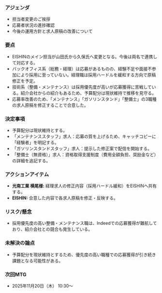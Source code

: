 ### アジェンダ
- 担当者変更のご挨拶
- 応募者状況の進捗確認
- 今後の運用方針と求人原稿の改善について

### 要点
- EISHINのメイン担当が山田氏から久保氏へ変更となる。今後は両名で連携して対応する。
- バックオフィス系（総務・経理）は応募があるものの、経験不足や面接不参加により採用に至っていない。経理職は採用ハードルを緩和する方向で原稿修正を予定。
- 技術系（整備・メンテナンス）は採用優先度が高いが応募獲得に苦戦している。紹介会社からの紹介もあるため、予算配分は現状維持で推移を見守る。
- 応募率改善のため、「メンテナンス」「ガソリンスタンド」「整備士」の3職種の求人原稿を修正することで合意した。

### 決定事項
- 予算配分は現状維持とする。
- 「メンテナンススタッフ」求人：応募の質を上げるため、キャッチコピーに「経験者」を明記する。
- 「ガソリンスタンドスタッフ」求人：提示した修正案で配信を開始する。
- 「整備士（無資格）」求人：資格取得支援制度（費用全額負担、奨励金など）の詳細を追記する。

### アクションアイテム
- **光南工業 横尾様:** 経理求人の修正内容（採用ハードル緩和）をEISHINへ共有する。
- **EISHIN:** 合意した内容で各求人原稿を修正・反映する。

### リスク/懸念
- 採用優先度の高い整備・メンテナンス職は、Indeedでの応募獲得が難航しており、紹介会社との競合も発生している。

### 未解決の論点
- 予算配分を現状維持とするため、優先度の高い職種での応募獲得が引き続き課題となる可能性がある。

### 次回MTG
- 2025年11月20日（木） 10:30〜